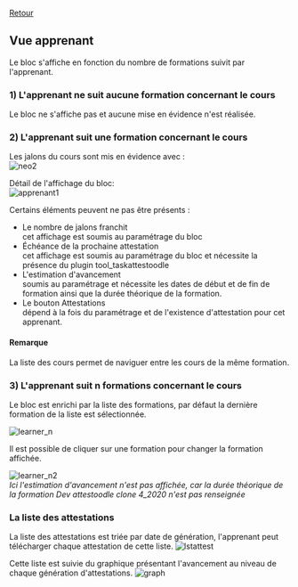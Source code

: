 [Retour](index.md)

## Vue apprenant ##

Le bloc s'affiche en fonction du nombre de formations suivit par l'apprenant.

### 1) L'apprenant ne suit aucune formation concernant le cours ###  
Le bloc ne s'affiche pas et aucune mise en évidence n'est réalisée.  

### 2) L'apprenant suit une formation concernant le cours ###

Les jalons du cours sont mis en évidence avec :  
![neo2](https://user-images.githubusercontent.com/26385729/67185724-bec32b00-f3e6-11e9-90c2-0ea5c722c120.gif)

Détail de l'affichage du bloc:  
![apprenant1](https://user-images.githubusercontent.com/26385729/67185566-6ee46400-f3e6-11e9-9e49-85c4f5792cd4.png)

Certains éléments peuvent ne pas être présents :
 * Le nombre de jalons franchit  
    cet affichage est soumis au paramétrage du bloc
 * Échéance de la prochaine attestation   
    cet affichage est soumis au paramétrage du bloc et nécessite la présence du plugin tool_taskattestoodle
 * L'estimation d'avancement  
    soumis au paramétrage et nécessite les dates de début et de fin de formation ainsi que la durée théorique de la formation. 
* Le bouton Attestations  
    dépend à la fois du paramétrage et de l'existence d'attestation pour cet apprenant.

#### Remarque ####
La liste des cours permet de naviguer entre les cours de la même formation.

### 3) L'apprenant suit n formations concernant le cours ###
Le bloc est enrichi par la liste des formations, par défaut la dernière formation de la liste est sélectionnée.  

![learner_n](https://user-images.githubusercontent.com/26385729/67265275-9d794200-f4ad-11e9-83bd-63e2e8c636d6.png)


Il est possible de cliquer sur une formation pour changer la formation affichée.

![learner_n2](https://user-images.githubusercontent.com/26385729/67265430-02cd3300-f4ae-11e9-9d15-652a24a5de1b.png)  
*Ici l'estimation d'avancement n'est pas affichée, car la durée théorique de la formation Dev attestoodle clone 4_2020 n'est pas renseignée*


### La liste des attestations ###
La liste des attestations est triée par date de génération, l'apprenant peut télécharger chaque attestation de cette liste.
![lstattest](https://user-images.githubusercontent.com/26385729/67265987-673cc200-f4af-11e9-8129-1eabec2c801f.png)

Cette liste est suivie du graphique présentant l'avancement au niveau de chaque génération d'attestations.
![graph](https://user-images.githubusercontent.com/26385729/67266222-f6e27080-f4af-11e9-8d0b-7a68627454d5.png)




